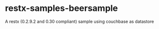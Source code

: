 restx-samples-beersample
========================

A restx (0.2.9.2 and 0.30 compliant) sample using couchbase as datastore
